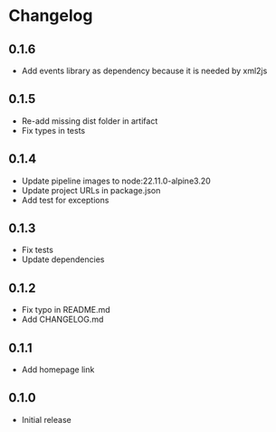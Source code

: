 # Changelog

## 0.1.6

* Add events library as dependency because it is needed by xml2js

## 0.1.5

* Re-add missing dist folder in artifact
* Fix types in tests

## 0.1.4

* Update pipeline images to node:22.11.0-alpine3.20
* Update project URLs in package.json
* Add test for exceptions

## 0.1.3

* Fix tests
* Update dependencies

## 0.1.2

* Fix typo in README.md
* Add CHANGELOG.md

## 0.1.1

* Add homepage link

## 0.1.0

* Initial release
